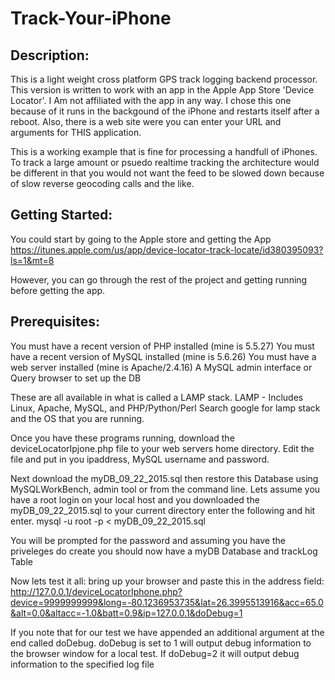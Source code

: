 # Track-Your-iPhone
## Description: 
This is a light weight cross platform GPS track logging backend processor.
This version is written to work with an app in the Apple App Store 'Device Locator'. I
Am not affiliated with the app in any way. I chose this one because of it runs in the backgound
of the iPhone and restarts itself after a reboot. Also, there is a web site were you can
enter your URL and arguments for THIS application. 

This is a working example that is fine for processing a handfull of iPhones. To track a
large amount or psuedo realtime tracking the architecture would be different in that 
you would not want the feed to be slowed down because of slow reverse geocoding calls
and the like.   

## Getting Started:
You could start by going to the Apple store and getting the App
https://itunes.apple.com/us/app/device-locator-track-locate/id380395093?ls=1&mt=8

However, you can go through the rest of the project and getting running before getting
the app.

## Prerequisites:
You must have a recent version of PHP installed (mine is 5.5.27)
You must have a recent version of MySQL installed (mine is 5.6.26)
You must have a web server installed (mine is Apache/2.4.16)
A MySQL admin interface or Query browser to set up the DB

These are all available in what is called a LAMP stack. 
LAMP -  Includes Linux, Apache, MySQL, and PHP/Python/Perl
Search google for lamp stack and the OS that you are running.

Once you have these programs running, download the deviceLocatorIpjone.php file to your
web servers home directory. Edit the file and put in you ipaddress, MySQL username and password.

Next download the myDB_09_22_2015.sql
then restore this Database using MySQLWorkBench, admin tool or from the command line.
Lets assume you have a root login on your local host and you downloaded the myDB_09_22_2015.sql
to your current directory enter the following and hit enter.
mysql -u root -p < myDB_09_22_2015.sql

You will be prompted for the password
and assuming you have the priveleges do create you should now have a myDB Database and trackLog Table
 
Now lets test it all:
bring up your browser and paste this in the address field:
http://127.0.0.1/deviceLocatorIphone.php?device=9999999999&long=-80.1236953735&lat=26.3995513916&acc=65.0&alt=0.0&altacc=-1.0&batt=0.9&ip=127.0.0.1&doDebug=1

If you note that for our test we have appended an additional argument at the end called doDebug.
doDebug is set to 1 will output debug information to the browser window for a local test.
If doDebug=2 it will output debug information to the specified log file

